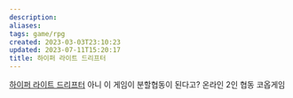 ```yaml
---
description:
aliases: 
tags: game/rpg 
created: 2023-03-03T23:10:23
updated: 2023-07-11T15:20:17
title: 하이퍼 라이트 드리프터
---
```

[하이퍼 라이트 드리프터](https://store.steampowered.com/app/257850/Hyper_Light_Drifter/) 아니 이 게임이 분할협동이 된다고? 온라인 2인 협동 코옵게임